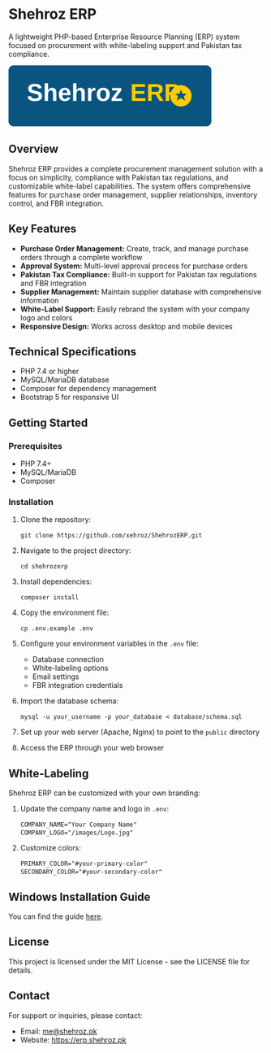 # Shehroz ERP

A lightweight PHP-based Enterprise Resource Planning (ERP) system focused on procurement with white-labeling support and Pakistan tax compliance.

![Shehroz ERP Logo](/public/assets/img/shehroz-logo.svg)

## Overview

Shehroz ERP provides a complete procurement management solution with a focus on simplicity, compliance with Pakistan tax regulations, and customizable white-label capabilities. The system offers comprehensive features for purchase order management, supplier relationships, inventory control, and FBR integration.

## Key Features

- **Purchase Order Management:** Create, track, and manage purchase orders through a complete workflow
- **Approval System:** Multi-level approval process for purchase orders
- **Pakistan Tax Compliance:** Built-in support for Pakistan tax regulations and FBR integration
- **Supplier Management:** Maintain supplier database with comprehensive information
- **White-Label Support:** Easily rebrand the system with your company logo and colors
- **Responsive Design:** Works across desktop and mobile devices

## Technical Specifications

- PHP 7.4 or higher
- MySQL/MariaDB database
- Composer for dependency management
- Bootstrap 5 for responsive UI

## Getting Started

### Prerequisites
- PHP 7.4+
- MySQL/MariaDB
- Composer

### Installation

1. Clone the repository:
   ```
   git clone https://github.com/xehroz/ShehrozERP.git
   ```

2. Navigate to the project directory:
   ```
   cd shehrozerp
   ```

3. Install dependencies:
   ```
   composer install
   ```

4. Copy the environment file:
   ```
   cp .env.example .env
   ```

5. Configure your environment variables in the `.env` file:
   - Database connection
   - White-labeling options
   - Email settings
   - FBR integration credentials

6. Import the database schema:
   ```
   mysql -u your_username -p your_database < database/schema.sql
   ```

7. Set up your web server (Apache, Nginx) to point to the `public` directory

8. Access the ERP through your web browser

## White-Labeling

Shehroz ERP can be customized with your own branding:

1. Update the company name and logo in `.env`:
   ```
   COMPANY_NAME="Your Company Name"
   COMPANY_LOGO="/images/Logo.jpg"
   ```

2. Customize colors:
   ```
   PRIMARY_COLOR="#your-primary-color"
   SECONDARY_COLOR="#your-secondary-color"
   ```


## Windows Installation Guide

You can find the guide [here](/Windows%20Installation%20Guide.md).

## License

This project is licensed under the MIT License - see the LICENSE file for details.

## Contact

For support or inquiries, please contact:
- Email: me@shehroz.pk
- Website: https://erp.shehroz.pk
